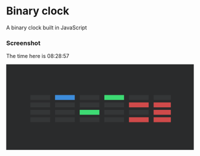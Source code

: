 # Binary clock
A binary clock built in JavaScript

### Screenshot

The time here is 08:28:57

![image](https://raw.githubusercontent.com/doctordesh/binary-clock/master/screenshot.png)

